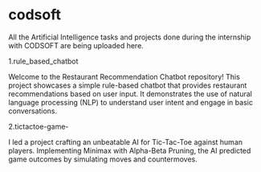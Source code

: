 # codsoft
All the Artificial Intelligence tasks and projects done during the internship with CODSOFT are being uploaded here.



1.rule_based_chatbot


Welcome to the Restaurant Recommendation Chatbot repository! This project showcases a simple rule-based chatbot that provides restaurant recommendations based on user input. It demonstrates the use of natural language processing (NLP) to understand user intent and engage in basic conversations.



2.tictactoe-game- 


I led a project crafting an unbeatable AI for Tic-Tac-Toe against human players. Implementing Minimax with Alpha-Beta Pruning, the AI predicted game outcomes by simulating moves and countermoves.
